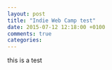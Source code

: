 ```yaml
---
layout: post
title: "Indie Web Camp test"
date: 2015-07-12 12:18:00 +0100
comments: true
categories:	
---
```


this is a test

